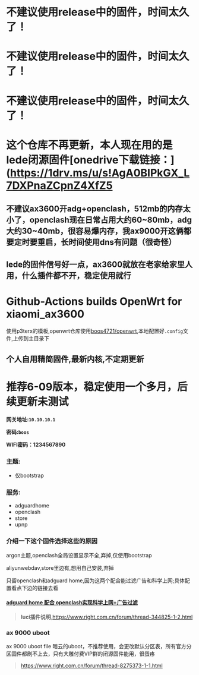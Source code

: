 # 不建议使用release中的固件，时间太久了！
# 不建议使用release中的固件，时间太久了！
# 不建议使用release中的固件，时间太久了！

# 这个仓库不再更新，本人现在用的是lede闭源固件[onedrive下载链接：](https://1drv.ms/u/s!AgA0BIPkGX_L7DXPnaZCpnZ4XfZ5
## 不建议ax3600开adg+openclash，512mb的内存太小了，openclash现在日常占用大约60~80mb，adg大约30~40mb，很容易爆内存，我ax9000开这俩都要定时要重启，长时间使用dns有问题（很奇怪）
## lede的固件信号好一点，ax3600就放在老家给家里人用，什么插件都不开，稳定使用就行

# Github-Actions builds OpenWrt for xiaomi_ax3600

使用p3terx的模板,openwrt仓库使用[boos4721/openwrt](https://github.com/Boos4721/openwrt),本地配置好`.config`文件,上传到主目录下

## 个人自用精简固件,最新内核,不定期更新

# 推荐6-09版本，稳定使用一个多月，后续更新未测试

**网关地址:`10.10.10.1`**

**密码:`boos`**

**WIFI密码：1234567890**

### 主题:
- 仅bootstrap

### 服务:
- adguardhome
- openclash
- store
- upnp

### 介绍一下这个固件选择这些的原因

argon主题,openclash全局设置显示不全,弃掉,仅使用bootstrap

aliyunwebdav,store里边有,想用自己安装,弃掉

只留openclash和adguard home,因为这两个配合能过滤广告和科学上网;具体配置看点下边的链接去看

#### [adguard home 配合 openclash实现科学上网+广告过滤](https://github.com/vonl1/Openwrt_xiaomi_ax3600/blob/main/adguard_home%E9%85%8D%E5%90%88openclash.md)

>**luci插件说明**,https://www.right.com.cn/forum/thread-344825-1-2.html


### ax 9000 uboot 
ax 9000 uboot file 暗云的uboot，不推荐使用，会更改默认分区表，所有官方分区固件都刷不上去，只有大雕付费VIP群的闭源固件能用，很蛋疼
>https://www.right.com.cn/forum/thread-8275373-1-1.html
